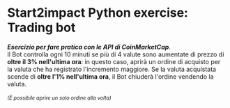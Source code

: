 # Start2impact Python exercise: Trading bot
***Esercizio per fare pratica con le API di CoinMarketCap***.<br />
Il Bot controlla ogni 10 minuti se più di 4 valute sono aumentate di prezzo di **oltre il 3% nell'ultima ora**: in questo caso, aprirà un ordine di acquisto per la valuta che ha registrato l'incremento maggiore.
Se la valuta acquistata scende di **oltre l'1% nell'ultima ora**, il Bot chiuderà l'ordine vendendo la valuta.<br /><br />
<sup>*(È possibile aprire un solo ordine alla volta)*</sup>
